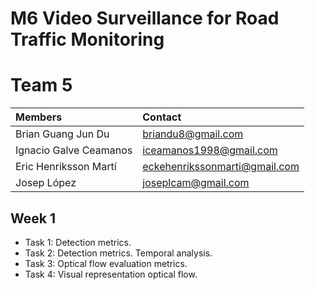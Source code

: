 # M6 Video Surveillance for Road Traffic Monitoring

# Team 5

| Members | Contact |
| :---         |   :---    | 
| Brian Guang Jun Du | briandu8@gmail.com |
| Ignacio Galve Ceamanos | iceamanos1998@gmail.com |
| Eric Henriksson Martí | eckehenrikssonmarti@gmail.com |
| Josep López | joseplcam@gmail.com |

## Week 1 

* Task 1: Detection metrics.
* Task 2: Detection metrics. Temporal analysis.
* Task 3: Optical flow evaluation metrics.
* Task 4: Visual representation optical flow.